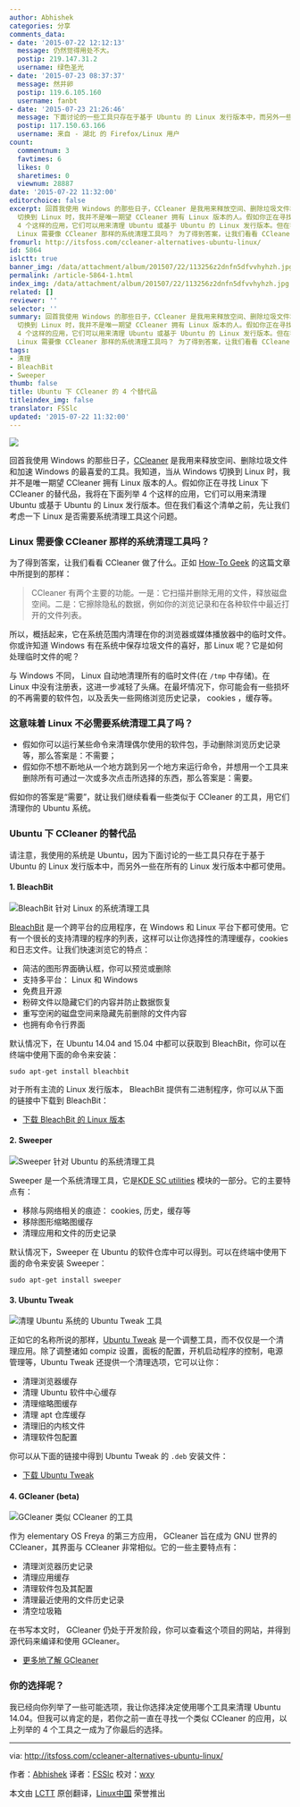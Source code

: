 ```yaml
---
author: Abhishek
categories: 分享
comments_data:
- date: '2015-07-22 12:12:13'
  message: 仍然觉得用处不大。
  postip: 219.147.31.2
  username: 绿色圣光
- date: '2015-07-23 08:37:37'
  message: 然并卵
  postip: 119.6.105.160
  username: fanbt
- date: '2015-07-23 21:26:46'
  message: 下面讨论的一些工具只存在于基于 Ubuntu 的 Linux 发行版本中，而另外一些在所有的 Linux 发行版本中都可使用。
  postip: 117.150.63.166
  username: 来自 - 湖北 的 Firefox/Linux 用户
count:
  commentnum: 3
  favtimes: 6
  likes: 0
  sharetimes: 0
  viewnum: 28887
date: '2015-07-22 11:32:00'
editorchoice: false
excerpt: 回首我使用 Windows 的那些日子，CCleaner 是我用来释放空间、删除垃圾文件和加速 Windows 的最喜爱的工具。我知道，当从 Windows
  切换到 Linux 时，我并不是唯一期望 CCleaner 拥有 Linux 版本的人。假如你正在寻找 Linux 下 CCleaner 的替代品，我将在下面列举
  4 个这样的应用，它们可以用来清理 Ubuntu 或基于 Ubuntu 的 Linux 发行版本。但在我们看这个清单之前，先让我们考虑一下 Linux 是否需要系统清理工具这个问题。
  Linux 需要像 CCleaner 那样的系统清理工具吗？ 为了得到答案，让我们看看 CCleaner 做了什么。正如 How-To Geek
fromurl: http://itsfoss.com/ccleaner-alternatives-ubuntu-linux/
id: 5864
islctt: true
banner_img: /data/attachment/album/201507/22/113256z2dnfn5dfvvhyhzh.jpg
permalink: /article-5864-1.html
index_img: /data/attachment/album/201507/22/113256z2dnfn5dfvvhyhzh.jpg.thumb.jpg
related: []
reviewer: ''
selector: ''
summary: 回首我使用 Windows 的那些日子，CCleaner 是我用来释放空间、删除垃圾文件和加速 Windows 的最喜爱的工具。我知道，当从 Windows
  切换到 Linux 时，我并不是唯一期望 CCleaner 拥有 Linux 版本的人。假如你正在寻找 Linux 下 CCleaner 的替代品，我将在下面列举
  4 个这样的应用，它们可以用来清理 Ubuntu 或基于 Ubuntu 的 Linux 发行版本。但在我们看这个清单之前，先让我们考虑一下 Linux 是否需要系统清理工具这个问题。
  Linux 需要像 CCleaner 那样的系统清理工具吗？ 为了得到答案，让我们看看 CCleaner 做了什么。正如 How-To Geek
tags:
- 清理
- BleachBit
- Sweeper
thumb: false
title: Ubuntu 下 CCleaner 的 4 个替代品
titleindex_img: false
translator: FSSlc
updated: '2015-07-22 11:32:00'
---
```


![](/data/attachment/album/201507/22/113256z2dnfn5dfvvhyhzh.jpg)


回首我使用 Windows 的那些日子，[CCleaner](https://www.piriform.com/ccleaner/download) 是我用来释放空间、删除垃圾文件和加速 Windows 的最喜爱的工具。我知道，当从 Windows 切换到 Linux 时，我并不是唯一期望 CCleaner 拥有 Linux 版本的人。假如你正在寻找 Linux 下 CCleaner 的替代品，我将在下面列举 4 个这样的应用，它们可以用来清理 Ubuntu 或基于 Ubuntu 的 Linux 发行版本。但在我们看这个清单之前，先让我们考虑一下 Linux 是否需要系统清理工具这个问题。


### Linux 需要像 CCleaner 那样的系统清理工具吗？


为了得到答案，让我们看看 CCleaner 做了什么。正如 [How-To Geek](http://www.howtogeek.com/172820/beginner-geek-what-does-ccleaner-do-and-should-you-use-it/) 的这篇文章中所提到的那样：



> 
> CCleaner 有两个主要的功能。一是：它扫描并删除无用的文件，释放磁盘空间。二是：它擦除隐私的数据，例如你的浏览记录和在各种软件中最近打开的文件列表。
> 
> 
> 


所以，概括起来，它在系统范围内清理在你的浏览器或媒体播放器中的临时文件。你或许知道 Windows 有在系统中保存垃圾文件的喜好，那 Linux 呢？它是如何处理临时文件的呢？


与 Windows 不同， Linux 自动地清理所有的临时文件(在 `/tmp` 中存储)。在 Linux 中没有注册表，这进一步减轻了头痛。在最坏情况下，你可能会有一些损坏的不再需要的软件包，以及丢失一些网络浏览历史记录， cookies ，缓存等。


### 这意味着 Linux 不必需要系统清理工具了吗？


* 假如你可以运行某些命令来清理偶尔使用的软件包，手动删除浏览历史记录等，那么答案是：不需要；
* 假如你不想不断地从一个地方跳到另一个地方来运行命令，并想用一个工具来删除所有可通过一次或多次点击所选择的东西，那么答案是：需要。


假如你的答案是“需要”，就让我们继续看看一些类似于 CCleaner 的工具，用它们清理你的 Ubuntu 系统。


### Ubuntu 下 CCleaner 的替代品


请注意，我使用的系统是 Ubuntu，因为下面讨论的一些工具只存在于基于 Ubuntu 的 Linux 发行版本中，而另外一些在所有的 Linux 发行版本中都可使用。


#### 1. BleachBit


![BleachBit 针对 Linux 的系统清理工具](/data/attachment/album/201507/22/113256s3a8rinnpa8ov0bk.jpg)


[BleachBit](http://bleachbit.sourceforge.net/) 是一个跨平台的应用程序，在 Windows 和 Linux 平台下都可使用。它有一个很长的支持清理的程序的列表，这样可以让你选择性的清理缓存，cookies 和日志文件。让我们快速浏览它的特点：


* 简洁的图形界面确认框，你可以预览或删除
* 支持多平台： Linux 和 Windows
* 免费且开源
* 粉碎文件以隐藏它们的内容并防止数据恢复
* 重写空闲的磁盘空间来隐藏先前删除的文件内容
* 也拥有命令行界面


默认情况下，在 Ubuntu 14.04 and 15.04 中都可以获取到 BleachBit，你可以在终端中使用下面的命令来安装：



```
sudo apt-get install bleachbit

```

对于所有主流的 Linux 发行版本， BleachBit 提供有二进制程序，你可以从下面的链接中下载到 BleachBit：


* [下载 BleachBit 的 Linux 版本](http://bleachbit.sourceforge.net/download/linux)


#### 2. Sweeper


![Sweeper 针对 Ubuntu 的系统清理工具](/data/attachment/album/201507/22/113257djpgvpqrbvzgvjvi.jpg)


Sweeper 是一个系统清理工具，它是[KDE SC utilities](https://www.kde.org/applications/utilities/) 模块的一部分。它的主要特点有：


* 移除与网络相关的痕迹： cookies, 历史，缓存等
* 移除图形缩略图缓存
* 清理应用和文件的历史记录


默认情况下，Sweeper 在 Ubuntu 的软件仓库中可以得到。可以在终端中使用下面的命令来安装 Sweeper：



```
sudo apt-get install sweeper

```

#### 3. Ubuntu Tweak


![清理 Ubuntu 系统的 Ubuntu Tweak 工具 ](/data/attachment/album/201507/22/113257uvvnr7vr83trsvtv.jpg)


正如它的名称所说的那样，[Ubuntu Tweak](http://ubuntu-tweak.com/) 是一个调整工具，而不仅仅是一个清理应用。除了调整诸如 compiz 设置，面板的配置，开机启动程序的控制，电源管理等，Ubuntu Tweak 还提供一个清理选项，它可以让你：


* 清理浏览器缓存
* 清理 Ubuntu 软件中心缓存
* 清理缩略图缓存
* 清理 apt 仓库缓存
* 清理旧的内核文件
* 清理软件包配置


你可以从下面的链接中得到 Ubuntu Tweak 的 `.deb` 安装文件：


* [下载 Ubuntu Tweak](http://ubuntu-tweak.com/)


#### 4. GCleaner (beta)


![GCleaner 类似 CCleaner 的工具](/data/attachment/album/201507/22/113258yt9w3q89986ew399.jpg)


作为 elementary OS Freya 的第三方应用， GCleaner 旨在成为 GNU 世界的 CCleaner，其界面与 CCleaner 非常相似。它的一些主要特点有：


* 清理浏览器历史记录
* 清理应用缓存
* 清理软件包及其配置
* 清理最近使用的文件历史记录
* 清空垃圾箱


在书写本文时， GCleaner 仍处于开发阶段，你可以查看这个项目的网站，并得到源代码来编译和使用 GCleaner。


* [更多地了解 GCleaner](https://quassy.github.io/elementary-apps/GCleaner/)


### 你的选择呢？


我已经向你列举了一些可能选项，我让你选择决定使用哪个工具来清理 Ubuntu 14.04。但我可以肯定的是，若你之前一直在寻找一个类似 CCleaner 的应用，以上列举的 4 个工具之一成为了你最后的选择。




---


via: <http://itsfoss.com/ccleaner-alternatives-ubuntu-linux/>


作者：[Abhishek](http://itsfoss.com/author/abhishek/) 译者：[FSSlc](https://github.com/FSSlc) 校对：[wxy](https://github.com/wxy)


本文由 [LCTT](https://github.com/LCTT/TranslateProject) 原创翻译，[Linux中国](https://linux.cn/) 荣誉推出
